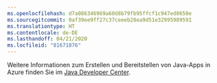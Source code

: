 ```yaml
---
ms.openlocfilehash: d7a086346969a60d8b79fb95ffcf1c947ed0650e
ms.sourcegitcommit: 0af39ee9ff27c37ceeeb28ea9d51e32995989591
ms.translationtype: HT
ms.contentlocale: de-DE
ms.lasthandoff: 04/21/2020
ms.locfileid: "81671876"
---
```

Weitere Informationen zum Erstellen und Bereitstellen von Java-Apps in Azure finden Sie im [Java Developer Center](/java/api).